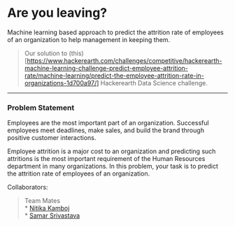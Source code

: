 # Are you leaving?
Machine learning based approach to predict the attrition rate of employees of an organization to help management in keeping them.

> Our solution to (this)[https://www.hackerearth.com/challenges/competitive/hackerearth-machine-learning-challenge-predict-employee-attrition-rate/machine-learning/predict-the-employee-attrition-rate-in-organizations-1d700a97/] Hackerearth Data Science challenge.


---

### Problem Statement

Employees are the most important part of an organization. Successful employees meet deadlines, make sales, and build the brand through positive customer interactions.

Employee attrition is a major cost to an organization and predicting such attritions is the most important requirement of the Human Resources department in many organizations. In this problem, your task is to predict the attrition rate of employees of an organization.

Collaborators:

> Team Mates<br>
        * [Nitika Kamboj](https://linkedin.com/in/nitika-kamboj)
        <br>
        * [Samar Srivastava](https://linkedin.com/in/samacker77l)

